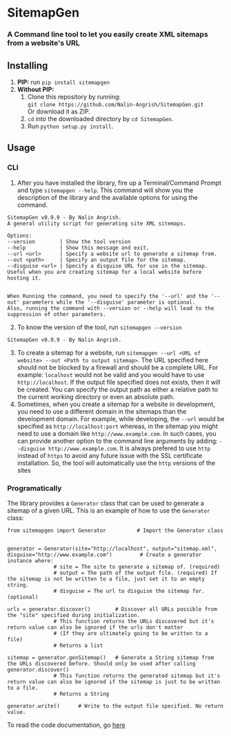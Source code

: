 # SitemapGen
### A Command line tool to let you easily create XML sitemaps from a website's URL

## Installing
1. **PIP:**  run  ``` pip install sitemapgen ```
2. **Without PIP:** 
	1. Clone this repository by running:  
	```git clone https://github.com/Nalin-Angrish/SitemapGen.git```  
	Or download it as ZIP.
	2. `cd` into the downloaded directory by ```cd SitemapGen```.
	3. Run ```python setup.py install```.

## Usage
### CLI
1. After you have installed the library, fire up a Terminal/Command Prompt and type ```sitemapgen --help```. This command will show you the description of the library and the available options for using the command.   
```
SitemapGen v0.9.9 - By Nalin Angrish.
A general utility script for generating site XML sitemaps.  

Options:  
--version        | Show the tool version  
--help           | Show this message and exit.  
--url <url>      | Specify a website url to generate a sitemap from.   
--out <path>     | Specify an output file for the sitemap.   
--disguise <url> | Specify a disguise URL for use in the sitemap. Useful when you are creating sitemap for a local website before hosting it.  
     
  
When Running the command, you need to specify the '--url' and the '--out' parameters while the '--disguise' parameter is optional.   
Also, running the command with --version or --help will lead to the suppression of other parameters.  
```
2. To know the version of the tool, run ```sitemapgen --version```   
```
SitemapGen v0.9.9 - By Nalin Angrish.
```
3. To create a sitemap for a website, run ```sitemapgen --url <URL of website> --out <Path to output sitemap>```. The URL specified here should not be blocked by a firewall and should be a complete URL. For example: `localhost` would not be valid and you would have to use `http://localhost`. If the output file specified does not exists, then it will be created. You can specify the output path as either a relative path to the current working directory or even an absolute path.
4. Sometimes, when you create a sitemap for a website in development, you need to use a different domain in the sitemaps than the development domain. For example, while developing, the `--url` would be specified as `http://localhost:port` whereas, in the sitemap you might need to use a domain like `http://www.example.com`. In such cases, you can provide another option to the command line arguments by adding: 
``` --disguise http://www.example.com ```. It is always prefered to use `http` instead of `https` to avoid any future issue with the SSL certificate installation. So, the tool will automatically use the ```http``` versions of the sites

### Programatically
 The library provides a `Generator` class that can be used to generate a sitemap of a given URL. This is an example of how to use the `Generator` class:
 ```
 from sitemapgen import Generator          # Import the Generator class


generator = Generator(site="http://localhost", output="sitemap.xml", disguise="http://www.example.com") 		# Create a generator instance where:
				# site = The site to generate a sitemap of. (required)
				# output = The path of the output file. (required) If the sitemap is not be written to a file, just set it to an empty string.
				# disguise = The url to disguise the sitemap for. (optional) 

urls = generator.discover()        # Discover all URLs possible from the "site" specified during initialization. 
				# This function returns the URLs discovered but it's return value can also be ignored if the urls don't matter 
				# (If they are ultimately going to be written to a file)
				# Returns a list

sitemap = generator.genSitemap()   # Generate a String sitemap from the URLs discovered before. Should only be used after calling generator.discover()
				# This function returns the generated sitemap but it's return value can also be ignored if the sitemap is just to be written to a file.
				# Returns a String

generator.write()      # Write to the output file specified. No return value.
 ```  
  
 To read the code documentation, go [here](https://docs.nalinangrish.me/SitemapGen/)
